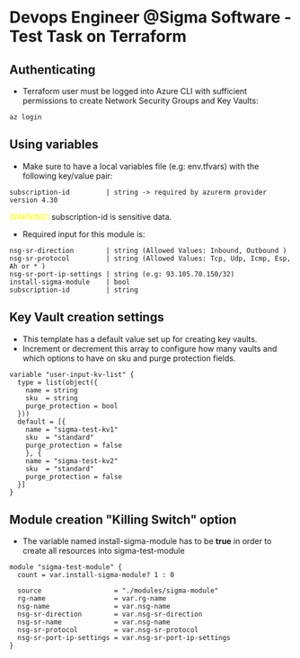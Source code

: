 # Devops Engineer @Sigma Software - Test Task on Terraform

## Authenticating

* Terraform user must be logged into Azure CLI with sufficient permissions to create Network Security Groups and Key Vaults:
```
az login
```

## Using variables
* Make sure to have a local variables file (e.g: env.tfvars) with the following key/value pair: 
```
subscription-id         | string -> required by azurerm provider version 4.30
```
<span style="color:yellow;">WARNING!</span> subscription-id is sensitive data. 

* Required input for this module is: 
```
nsg-sr-direction        | string (Allowed Values: Inbound, Outbound )
nsg-sr-protocol         | string (Allowed Values: Tcp, Udp, Icmp, Esp, Ah or * )
nsg-sr-port-ip-settings | string (e.g: 93.105.70.150/32)
install-sigma-module    | bool
subscription-id         | string
```
## Key Vault creation settings
* This template has a default value set up for creating key vaults.
* Increment or decrement this array to configure how many vaults and which options to have on sku and purge protection fields.
```
variable "user-input-kv-list" {
  type = list(object({
    name = string
    sku  = string
    purge_protection = bool
  }))
  default = [{
    name = "sigma-test-kv1"
    sku  = "standard"
    purge_protection = false
    }, {
    name = "sigma-test-kv2"
    sku  = "standard"
    purge_protection = false
  }]
}
```
## Module creation "Killing Switch" option
* The variable named install-sigma-module has to be <strong>true</strong> in order to create all resources into sigma-test-module 
```
module "sigma-test-module" {
  count = var.install-sigma-module? 1 : 0

  source                  = "./modules/sigma-module"
  rg-name                 = var.rg-name
  nsg-name                = var.nsg-name
  nsg-sr-direction        = var.nsg-sr-direction
  nsg-sr-name             = var.nsg-name
  nsg-sr-protocol         = var.nsg-sr-protocol
  nsg-sr-port-ip-settings = var.nsg-sr-port-ip-settings
}
```
